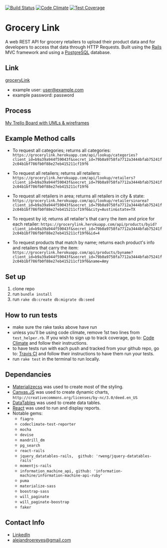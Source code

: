 [![Build Status](https://travis-ci.org/alejandroereyes/grocery-link.svg?branch=master)](https://travis-ci.org/alejandroereyes/grocery-link)    [![Code Climate](https://codeclimate.com/github/alejandroereyes/grocery-link/badges/gpa.svg)](https://codeclimate.com/github/alejandroereyes/grocery-link)    [![Test Coverage](https://codeclimate.com/github/alejandroereyes/grocery-link/badges/coverage.svg)](https://codeclimate.com/github/alejandroereyes/grocery-link/coverage)

# Grocery Link
  A web REST API for grocery retailers to upload their product data and for developers to access that data through HTTP Requests. Built using the [Rails](http://rubyonrails.org/) MVC framework  and using a [PostgreSQL](http://www.postgresql.org/) database.

## Link
  [groceryLink](https://grocerylink.herokuapp.com)
  * example user: [user@example.com](https://grocerylink.herokuapp.com)
  * example password: password

## Process
  [My Trello Board with UMLs & wireframes](https://trello.com/b/j78ElnvB/alejandro-reyes-grocerylink)

## Example Method calls
  * To request all categories; returns all categories: `https://grocerylink.herokuapp.com/api/lookup/categories?client_id=b9a39a944f59043f&secret_id=79b0a9758fa7712a3444bfab75241f2c04b1bf786fb0f88e27eb415211cf19f6`

  * To request all retailers; returns all retailers: `https://grocerylink.herokuapp.com/api/lookup/retailers?client_id=b9a39a944f59043f&secret_id=79b0a9758fa7712a3444bfab75241f2c04b1bf786fb0f88e27eb415211cf19f6`

  * To request all retailers in area; returns all retailers in city & state: `https://grocerylink.herokuapp.com/api/lookup/retailersinarea?client_id=b9a39a944f59043f&secret_id=79b0a9758fa7712a3444bfab75241f2c04b1bf786fb0f88e27eb415211cf19f6&city=Austin&state=TX`

  * To request by id; returns all retailer's that carry the item and price for each retailer: `https://grocerylink.herokuapp.com/api/products/byid?client_id=b9a39a944f59043f&secret_id=79b0a9758fa7712a3444bfab75241f2c04b1bf786fb0f88e27eb415211cf19f6&id=4`

  * To request products that match by name; returns each product's info and retailers that carry the item: `https://grocerylink.herokuapp.com/api/products/byname?client_id=b9a39a944f59043f&secret_id=79b0a9758fa7712a3444bfab75241f2c04b1bf786fb0f88e27eb415211cf19f6&name=Amy`

## Set up
  1. clone repo
  2. run `bundle install`
  3. run `rake db:create db:migrate db:seed`

## How to run tests
  * make sure the rake tasks above have run
  * unless you'll be using code climate, remove 1st two lines from `test_helper.rb`. If you wish to sign up to track coverage, go to: [Code Climate](https://codeclimate.com/) and follow their instructions.
  * to have tests run with each push and tracked from your github repo, go to: [Travis CI](https://travis-ci.org/) and follow their instructions to have them run your tests.
  * run `rake test` in the terminal to run locally.

## Dependancies
  * [Materializecss](http://materializecss.com/) was used to create most of the styling.
  * [Canvas.JS](http://canvasjs.com/) was used to create dynamic charts, `http://creativecommons.org/licenses/by-nc/3.0/deed.en_US`
  * [DataTables](http://datatables.net/) was used to create data tables.
  * [React](https://facebook.github.io/react/index.html) was used to run and display reports.
  * Notable gems:
    * `fiagro`
    * `codeclimate-test-reporter`
    * `mocha`
    * `devise`
    * `mandrill_dm`
    * `pg_search`
    * `react-rails`
    * `jquery_datatables-rails,  github: 'rweng/jquery-datatables-rails'`
    * `momentjs-rails`
    * `information_machine_api, github: 'information-machine/information-machine-api-ruby'`
    * `puma`
    * `materialize-sass`
    * `boostrap-sass`
    * `will_paginate`
    * `will_paginate-boostrap`
    * `faker`

## Contact Info
  * [LinkedIn](https://www.linkedin.com/in/alexereyes)
  * alejandroereyes@gmail.com
